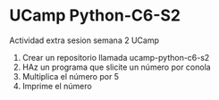 # UCamp Python-C6-S2
Actividad extra sesion semana 2 UCamp

1. Crear un repositorio llamada ucamp-python-c6-s2
2. HAz un programa que slicite un número por conola
3. Multiplica el número por 5
4. Imprime el número